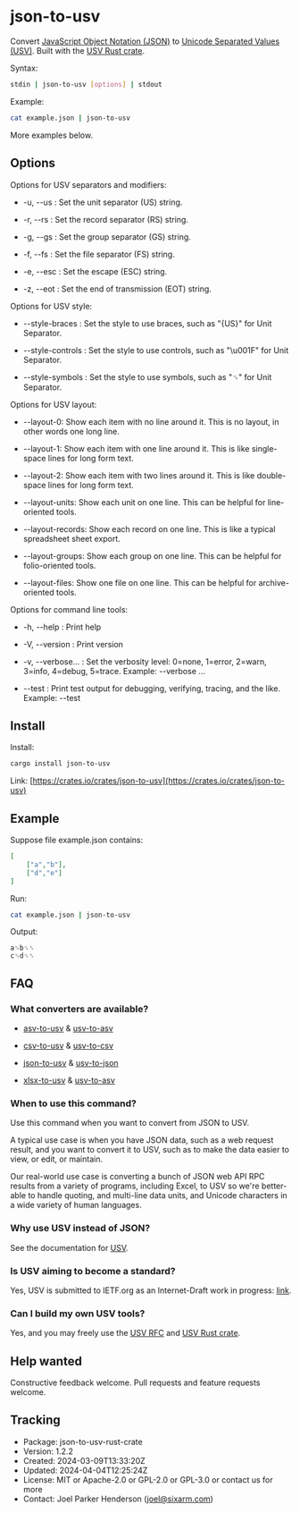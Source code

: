 # json-to-usv

Convert
[JavaScript Object Notation (JSON)](https://github.com/SixArm/usv/tree/main/doc/comparisons/json)
to
[Unicode Separated Values (USV)](https://github.com/sixarm/usv).
Built with the [USV Rust crate](https://crates.io/crate/usv).

Syntax:

```sh
stdin | json-to-usv [options] | stdout
```

Example:

```sh
cat example.json | json-to-usv
```

More examples below.

## Options

Options for USV separators and modifiers:

* -u, --us : Set the unit separator (US) string.

* -r, --rs : Set the record separator (RS) string.

* -g, --gs : Set the group separator (GS) string.

* -f, --fs : Set the file separator (FS) string.

* -e, --esc : Set the escape (ESC) string.

* -z, --eot : Set the end of transmission (EOT) string.

Options for USV style:

* --style-braces : Set the style to use braces, such as "{US}" for Unit Separator.

* --style-controls : Set the style to use controls, such as "\u001F" for Unit Separator.

* --style-symbols : Set the style to use symbols, such as "␟" for Unit Separator.

Options for USV layout:

* --layout-0: Show each item with no line around it. This is no layout, in other words one long line.

* --layout-1: Show each item with one line around it. This is like single-space lines for long form text.

* --layout-2: Show each item with two lines around it. This is like double-space lines for long form text.

* --layout-units: Show each unit on one line. This can be helpful for line-oriented tools.

* --layout-records: Show each record on one line. This is like a typical spreadsheet sheet export.

* --layout-groups: Show each group on one line. This can be helpful for folio-oriented tools.

* --layout-files: Show one file on one line. This can be helpful for archive-oriented tools.

Options for command line tools:

* -h, --help : Print help

* -V, --version : Print version

* -v, --verbose... : Set the verbosity level: 0=none, 1=error, 2=warn, 3=info, 4=debug, 5=trace. Example: --verbose …

* --test : Print test output for debugging, verifying, tracing, and the like. Example: --test

## Install

Install:

```sh
cargo install json-to-usv
```

Link: [https://crates.io/crates/json-to-usv](https://crates.io/crates/json-to-usv)

## Example

Suppose file example.json contains:

```json
[
    ["a","b"],
    ["d","e"]
]
```

Run:

```sh
cat example.json | json-to-usv
```

Output:

```usv
a␟b␟␞
c␟d␟␞
```

## FAQ

### What converters are available?

* [asv-to-usv](https://crates.io/crates/asv-to-usv) & [usv-to-asv](https://crates.io/crates/usv-to-asv)

* [csv-to-usv](https://crates.io/crates/asv-to-csv) & [usv-to-csv](https://crates.io/crates/usv-to-csv)

* [json-to-usv](https://crates.io/crates/json-to-usv) & [usv-to-json](https://crates.io/crates/usv-to-json)

* [xlsx-to-usv](https://crates.io/crates/xlsx-to-usv) & [usv-to-asv](https://crates.io/crates/usv-to-xlsx)

### When to use this command?

Use this command when you want to convert from JSON to USV.

A typical use case is when you have JSON data, such as a web request result,
and you want to convert it to USV, such as to make the data easier to view,
or edit, or maintain.

Our real-world use case is converting a bunch of JSON web API RPC results
from a variety of programs, including Excel, to USV so we're better-able to
handle quoting, and multi-line data units, and Unicode characters in a wide
variety of human languages.

### Why use USV instead of JSON?

See the documentation for [USV](https://github.com/sixarm/usv).

### Is USV aiming to become a standard?

Yes, USV is submitted to IETF.org as an Internet-Draft work in progress:
[link](https://datatracker.ietf.org/doc/draft-unicode-separated-values/).

### Can I build my own USV tools?

Yes, and you may freely use the
[USV RFC](https://github.com/SixArm/usv/tree/main/doc/rfc) and
[USV Rust crate](https://github.com/sixarm/usv-rust-crate).

## Help wanted

Constructive feedback welcome. Pull requests and feature requests welcome.

## Tracking

* Package: json-to-usv-rust-crate
* Version: 1.2.2
* Created: 2024-03-09T13:33:20Z
* Updated: 2024-04-04T12:25:24Z
* License: MIT or Apache-2.0 or GPL-2.0 or GPL-3.0 or contact us for more
* Contact: Joel Parker Henderson (joel@sixarm.com)
